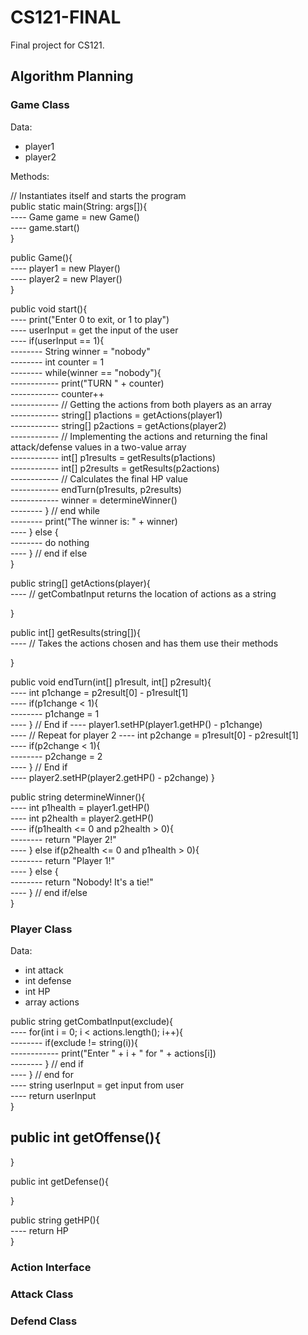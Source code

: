 # CS121-FINAL
Final project for CS121.


## Algorithm Planning

### Game Class

Data:
 - player1
 - player2

Methods: 

// Instantiates itself and starts the program  
public static main(String: args[]){  
---- Game game = new Game()  
---- game.start()  
}  

public Game(){  
---- player1 = new Player()  
---- player2 = new Player()  
}  

public void start(){  
---- print("Enter 0 to exit, or 1 to play")  
---- userInput = get the input of the user  
---- if(userInput == 1){  
-------- String winner = "nobody"  
-------- int counter = 1  
-------- while(winner == "nobody"){  
------------ print("TURN " + counter)  
------------ counter++  
------------ // Getting the actions from both players as an array  
------------ string[] p1actions = getActions(player1)  
------------ string[] p2actions = getActions(player2)  
------------ // Implementing the actions and returning the final attack/defense values in a two-value array  
------------ int[] p1results = getResults(p1actions)  
------------ int[] p2results = getResults(p2actions)  
------------ // Calculates the final HP value  
------------ endTurn(p1results, p2results)  
------------ winner = determineWinner()  
-------- } // end while  
-------- print("The winner is: " + winner)  
---- } else {  
-------- do nothing  
---- } // end if else  
}  

public string[] getActions(player){  
---- // getCombatInput returns the location of actions as a string  

}  

public int[] getResults(string[]){  
---- // Takes the actions chosen and has them use their methods  

}  

public void endTurn(int[] p1result, int[] p2result){  
---- int p1change = p2result[0] - p1result[1]  
---- if(p1change < 1){  
-------- p1change = 1  
---- } // End if
---- player1.setHP(player1.getHP() - p1change)  
---- // Repeat for player 2
---- int p2change = p1result[0] - p2result[1]  
---- if(p2change < 1){  
-------- p2change = 2  
---- } // End if  
---- player2.setHP(player2.getHP() - p2change)
}  

public string determineWinner(){  
---- int p1health = player1.getHP()  
---- int p2health = player2.getHP()  
---- if(p1health <= 0 and p2health > 0){  
-------- return "Player 2!"  
---- } else if(p2health <= 0 and p1health > 0){  
-------- return "Player 1!"  
---- } else {  
-------- return "Nobody! It's a tie!"  
---- } // end if/else  
}  


### Player Class

Data:
 - int attack
 - int defense
 - int HP
 - array actions

public string getCombatInput(exclude){  
---- for(int i = 0; i < actions.length(); i++){  
-------- if(exclude != string(i)){  
------------ print("Enter " + i + " for " + actions[i])  
-------- } // end if  
---- } // end for  
---- string userInput = get input from user  
---- return userInput  
}  

public int getOffense(){  
---- 
}  

public int getDefense(){  

}  

public string getHP(){  
---- return HP  
}  

### Action Interface

### Attack Class

### Defend Class
